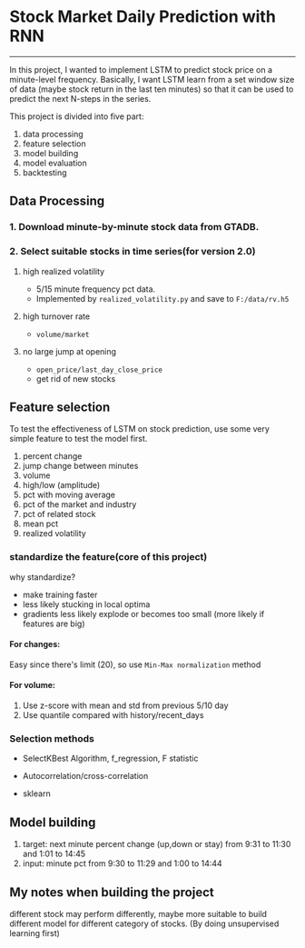 # Stock Market Daily Prediction with RNN
---
In this project, I wanted to implement LSTM to predict stock price on a minute-level frequency.
Basically, I want LSTM learn from a set window size of data (maybe stock return in the last ten minutes) so that it can be used to predict the next N-steps in the series.

This project is divided into five part:
1. data processing
2. feature selection
3. model building
4. model evaluation
5. backtesting

## Data Processing
### 1. Download minute-by-minute stock data from GTADB.

### 2. Select suitable stocks in time series(for version 2.0)
1. high realized volatility 
	- 5/15 minute frequency pct data. 
	- Implemented by `realized_volatility.py` and save to `F:/data/rv.h5`

2. high turnover rate 
	- `volume/market`

3. no large jump at opening
	- `open_price/last_day_close_price`
	- get rid of new stocks



## Feature selection
To test the effectiveness of LSTM on stock prediction, use some very simple feature to test the model first.

1. percent change
2. jump change between minutes
3. volume
4. high/low (amplitude)
5. pct with moving average
7. pct of the market and industry
8. pct of related stock
9. mean pct
10. realized volatility

### standardize the feature(core of this project)
why standardize?
- make training faster
- less likely stucking in local optima
- gradients less likely explode or becomes too small (more likely if features are big)

#### For changes:
Easy since there's limit (20), so use `Min-Max normalization` method

#### For volume:
1. Use z-score with mean and std from previous 5/10 day
2. Use quantile compared with history/recent_days



### Selection methods
- SelectKBest Algorithm, f_regression, F statistic

- Autocorrelation/cross-correlation

- sklearn

## Model building

1. target: next minute percent change (up,down or stay) from 9:31 to 11:30 and 1:01 to 14:45
2. input:  minute pct from 9:30 to 11:29 and 1:00 to 14:44




## My notes when building the project
different stock may perform differently, maybe more suitable to build different model for different category of stocks. (By doing unsupervised learning first)

